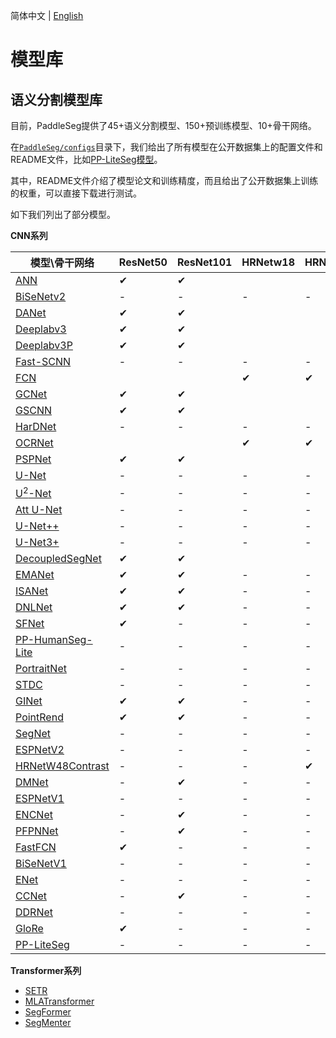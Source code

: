 简体中文 | [English](model_zoo_overview.md)

# 模型库

## 语义分割模型库

目前，PaddleSeg提供了45+语义分割模型、150+预训练模型、10+骨干网络。

在[`PaddleSeg/configs`](../configs)目录下，我们给出了所有模型在公开数据集上的配置文件和README文件，比如[PP-LiteSeg模型](../configs/pp_liteseg/)。

其中，README文件介绍了模型论文和训练精度，而且给出了公开数据集上训练的权重，可以直接下载进行测试。

如下我们列出了部分模型。

**CNN系列**

|模型\骨干网络|ResNet50|ResNet101|HRNetw18|HRNetw48|
|-|-|-|-|-|
|[ANN](../configs/ann)|✔|✔|||
|[BiSeNetv2](../configs/bisenet)|-|-|-|-|
|[DANet](../configs/danet)|✔|✔|||
|[Deeplabv3](../configs/deeplabv3)|✔|✔|||
|[Deeplabv3P](../configs/deeplabv3p)|✔|✔|||
|[Fast-SCNN](../configs/fastscnn)|-|-|-|-|
|[FCN](../configs/fcn)|||✔|✔|
|[GCNet](../configs/gcnet)|✔|✔|||
|[GSCNN](../configs/gscnn)|✔|✔|||
|[HarDNet](../configs/hardnet)|-|-|-|-|
|[OCRNet](../configs/ocrnet/)|||✔|✔|
|[PSPNet](../configs/pspnet)|✔|✔|||
|[U-Net](../configs/unet)|-|-|-|-|
|[U<sup>2</sup>-Net](../configs/u2net)|-|-|-|-|
|[Att U-Net](../configs/attention_unet)|-|-|-|-|
|[U-Net++](../configs/unet_plusplus)|-|-|-|-|
|[U-Net3+](../configs/unet_3plus)|-|-|-|-|
|[DecoupledSegNet](../configs/decoupled_segnet)|✔|✔|||
|[EMANet](../configs/emanet)|✔|✔|-|-|
|[ISANet](../configs/isanet)|✔|✔|-|-|
|[DNLNet](../configs/dnlnet)|✔|✔|-|-|
|[SFNet](../configs/sfnet)|✔|-|-|-|
|[PP-HumanSeg-Lite](../configs/pp_humanseg_lite)|-|-|-|-|
|[PortraitNet](../configs/portraitnet)|-|-|-|-|
|[STDC](../configs/stdcseg)|-|-|-|-|
|[GINet](../configs/ginet)|✔|✔|-|-|
|[PointRend](../configs/pointrend)|✔|✔|-|-|
|[SegNet](../configs/segnet)|-|-|-|-|
|[ESPNetV2](../configs/espnet)|-|-|-|-|
|[HRNetW48Contrast](../configs/hrnet_w48_contrast)|-|-|-|✔|
|[DMNet](../configs/dmnet)|-|✔|-|-|
|[ESPNetV1](../configs/espnetv1)|-|-|-|-|
|[ENCNet](../configs/encnet)|-|✔|-|-|
|[PFPNNet](../configs/pfpn)|-|✔|-|-|
|[FastFCN](../configs/fastfcn)|✔|-|-|-|
|[BiSeNetV1](../configs/bisenetv1)|-|-|-|-|
|[ENet](../configs/enet)|-|-|-|-|
|[CCNet](../configs/ccnet)|-|✔|-|-|
|[DDRNet](../configs/ddrnet)|-|-|-|-|
|[GloRe](../configs/glore)|✔|-|-|-|
|[PP-LiteSeg](../configs/pp_liteseg)|-|-|-|-|

**Transformer系列**
* [SETR](../configs/setr)
* [MLATransformer](../contrib/AutoNUE/configs)
* [SegFormer](../configs/segformer)
* [SegMenter](../configs/segmenter)
